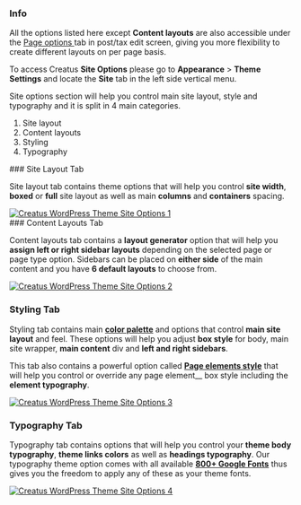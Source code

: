 <div class="thz-notification thz-notification-blue">
	<h3 class="thz-notification-title">Info</h3>
	<div>
	All the options listed here except <b>Content layouts</b> are also accessible under the <a class="thz-lightbox mfp-image" href="../../docs-media/post-page-options.jpg" data-mfp-title="Creatus WordPress Theme Post Page Options" data-modal-size="large"> Page options </a> tab in post/tax edit screen, giving you more flexibility to create different layouts on per page basis.
	</div>
</div>

To access Creatus __Site Options__ please go to __Appearance__ >  __Theme Settings__ and locate the __Site__ tab in the left side vertical menu.

Site options section will help you control main site layout, style and typography and it is split in 4 main categories.
1. Site layout
2. Content layouts
3. Styling
4. Typography


<div class="thz-lightbox-gallery" markdown="1">
### Site Layout Tab

Site layout tab contains theme options that will help you control __site width__, __boxed__ or __full__ site layout as well as main __columns__ and __containers__ spacing.

<div class="thz-doc-image max">
<a class="thz-lightbox mfp-image" href="../../docs-media/site-options-1.jpg?v=2" data-mfp-title="Creatus WordPress Theme Admin Site Options Tab" data-modal-size="large">
	<img src="../../docs-media/site-options-1.jpg?v=2" alt="Creatus WordPress Theme Site Options 1" />
</a>
</div>
### Content Layouts Tab

Content layouts tab contains a __layout generator__ option that will help you __assign left or right sidebar layouts__ depending on the selected page or page type option.
Sidebars can be placed on __either side__ of the main content and you have __6 default layouts__ to choose from.  

<div class="thz-doc-image max">
<a class="thz-lightbox mfp-image" href="../../docs-media/site-options-2.gif" data-mfp-title="Creatus WordPress Theme Admin Layouts Tab" data-modal-size="large">
	<img src="../../docs-media/site-options-2.gif" alt="Creatus WordPress Theme Site Options 2" />
</a>
</div>

### Styling Tab

Styling tab contains main <a class="thz-lightbox mfp-image" href="../../docs-media/site-options-palette.gif" data-mfp-title="Creatus WordPress Theme Palette" data-modal-size="large">__color palette__</a> and options that control __main site layout__ and feel. These options will help you adjust __box style__ for body, main site wrapper, __main content__ div and __left and right sidebars__.

This tab also contains a powerful option called <a class="thz-lightbox mfp-image" href="../../docs-media/site-options-elements.gif" data-mfp-title="Creatus WordPress Theme Elements" data-modal-size="large">__Page elements style__</a> that will help you control or override any page element__ box style including the __element typography__. 

<div class="thz-doc-image max">
<a class="thz-lightbox mfp-image" href="../../docs-media/site-options-3.jpg?v=2" data-mfp-title="Creatus WordPress Theme Admin Styling Tab" data-modal-size="large">
	<img src="../../docs-media/site-options-3.jpg?v=2" alt="Creatus WordPress Theme Site Options 3" />
</a>
</div>

### Typography Tab

Typography tab contains options that will help you control your __theme body typography__, __theme links colors__ as well as __headings typography__. Our typography theme option comes  with all available [__800+ Google Fonts__](https://fonts.google.com/) thus gives you the freedom to apply any of these as your theme fonts. 

<div class="thz-doc-image max">
<a class="thz-lightbox mfp-image" href="../../docs-media/site-options-4.jpg?v=2" data-mfp-title="Creatus WordPress Theme Admin Typography Tab" data-modal-size="large">
	<img src="../../docs-media/site-options-4.jpg?v=2" alt="Creatus WordPress Theme Site Options 4" />
</a>
</div>
</div>